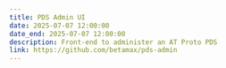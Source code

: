```yaml
---
title: PDS Admin UI
date: 2025-07-07 12:00:00
date_end: 2025-07-07 12:00:00
description: Front-end to administer an AT Proto PDS
link: https://github.com/betamax/pds-admin
---
```

